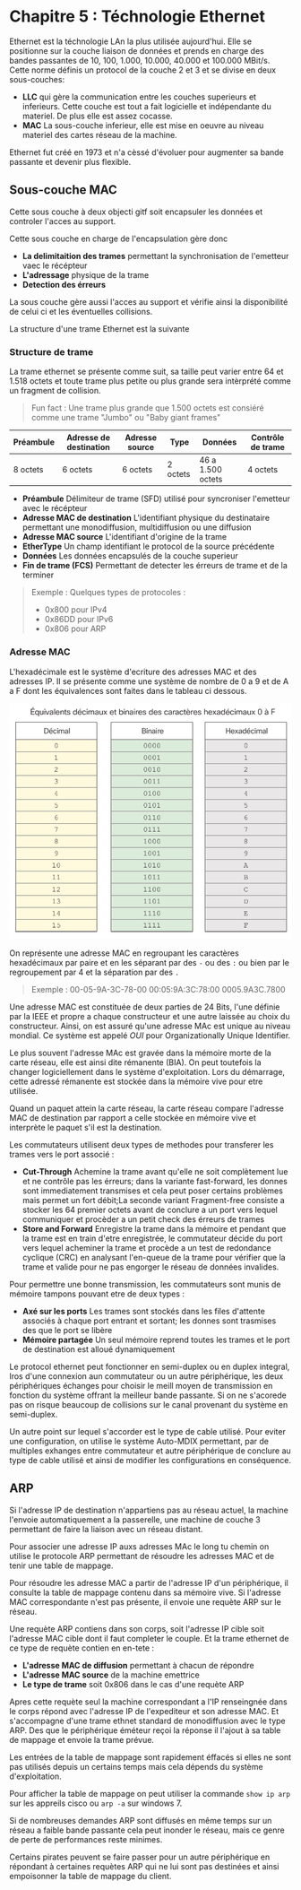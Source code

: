 # Chapitre 5 : Téchnologie Ethernet

Ethernet est la téchnologie LAn la plus utilisée aujourd'hui. Elle se positionne sur la couche liaison de données et prends en charge des bandes passantes de 10, 100, 1.000, 10.000, 40.000 et 100.000 MBit/s. Cette norme définis un protocol de la couche 2 et 3 et se divise en deux sous-couches:

* **LLC** qui gère la communication entre les couches superieurs et inferieurs. Cette couche est tout a fait logicielle et indépendante du materiel. De plus elle est assez cocasse.
* **MAC** La sous-couche inferieur, elle est mise en oeuvre au niveau materiel des cartes réseau de la machine.

Ethernet fut créé en 1973 et n'a cèssé d'évoluer pour augmenter sa bande passante et devenir plus flexible.

## Sous-couche MAC

Cette sous couche à deux objecti
gitf soit encapsuler les données et controler l'acces au support.

Cette sous couche en charge de l'encapsulation gère donc 

* **La delimitaition des trames** permettant la synchronisation de l'emetteur vaec le récépteur
* **L'adressage** physique de la trame
* **Detection des érreurs**

La sous couche gère aussi l'acces au support et vérifie ainsi la disponibilité de celui ci et les éventuelles collisions.

La structure d'une trame Ethernet est la suivante

### Structure de trame

La trame ethernet se présente comme suit, sa taille peut varier entre 64 et 1.518 octets et toute trame plus petite ou plus grande sera intèrprété comme un fragment de collision.

> Fun fact : Une trame plus grande que 1.500 octets est consiéré comme une trame "Jumbo" ou "Baby giant frames"

|Préambule|Adresse de destination|Adresse source|Type|Données|Contrôle de trame|
|---------|----------------------|--------------|----|-------|----------------|
|8 octets|6 octets|6 octets|2 octets|46 a 1.500 octets|4 octets|

* **Préambule** Délimiteur de trame (SFD) utilisé pour syncroniser l'emetteur avec le récépteur
* **Adresse MAC de destination** L'identifiant physique du destinataire permettant une monodiffusion, multidiffusion ou une diffusion
* **Adresse MAC source** L'identifiant d'origine de la trame
* **EtherType** Un champ identifiant le protocol de la source précédente
* **Données** Les données encapsulés de la couche superieur
* **Fin de trame (FCS)** Permettant de detecter les érreurs de trame et de la terminer

> Exemple : Quelques types de protocoles : 
> * 0x800 pour IPv4
> * 0x86DD pour IPv6
> * 0x806 pour ARP

### Adresse MAC

L'hexadécimale est le système d'ecriture des adresses MAC et des adresses IP. Il se présente comme une système de nombre de 0 a 9 et de A a F dont les équivalences sont faites dans le tableau ci dessous.

![Table d'equivalence hexadecimal](img/hexa.png)

On représente une adresse MAC en regroupant les caractères hexadécimaux par paire et en les séparant par des `-` ou des `:` ou bien par le regroupement par 4 et la séparation par des `.`

> Exemple :
> 00-05-9A-3C-78-00
> 00:05:9A:3C:78:00
> 0005.9A3C.7800

Une adresse MAC est constituée de deux parties de 24 Bits, l'une définie par la IEEE et propre a chaque constructeur et une autre laissée au choix du constructeur. Ainsi, on est assuré qu'une adresse MAc est unique au niveau mondial. Ce système est appelé *OUI* pour Organizationally Unique Identifier.

Le plus souvent l'adresse MAc est gravée dans la mémoire morte de la carte réseau, elle est ainsi dite rémanente (BIA). On peut toutefois la changer logiciellement dans le système d'exploitation. Lors du démarrage, cette adressé rémanente est stockée dans la mémoire vive pour etre utilisée.

Quand un paquet attein la carte réseau, la carte réseau compare l'adresse MAC de destination par rapport a celle stockée en mémoire vive et interprète le paquet s'il est la destination.

Les commutateurs utilisent deux types de methodes pour transferer les trames vers le port associé :

* **Cut-Through** Achemine la trame avant qu'elle ne soit complètement lue et ne contrôle pas les érreurs; dans la variante fast-forward, les donnes sont immediatement transmises et cela peut poser certains problèmes mais permet un fort débit;La seconde variant Fragment-free consiste a stocker les 64 premier octets avant de conclure a un port vers lequel communiquer et procèder a un petit check des érreurs de trames
* **Store and Forward** Enregistre la trame dans la mémoire et pendant que la trame est en train d'etre enregistrée, le commutateur décide du port vers lequel acheminer la trame et procède a un test de redondance cyclique (CRC) en analysant l'en-queue de la trame pour vérifier que la trame et valide pour ne pas engorger le réseau de données invalides.

Pour permettre une bonne transmission, les commutateurs sont munis de mémoire tampons pouvant etre de deux types :

* **Axé sur les ports** Les trames sont stockés dans les files d'attente associés à chaque port entrant et sortant; les donnes sont trasmises des que le port se libère
* **Mémoire partagée** Un seul mémoire reprend toutes les trames et le port de destination est alloué dynamiquement

Le protocol ethernet peut fonctionner en semi-duplex ou en duplex integral, lros d'une connexion aun commutateur ou un autre périphérique, les deux périphériques échanges pour choisir le meill moyen de transmission en fonction du système offrant la meilleur bande passante. Si on ne s'acorede pas on risque beaucoup de collisions sur le canal provenant du système en semi-duplex.

Un autre point sur lequel s'accorder est le type de cable utilisé. Pour eviter une configuration, on utilise le système Auto-MDIX permettant, par de multiples exhanges entre commutateur et autre périphérique de conclure au type de cable utilisé et ainsi de modifier les configurations en conséquence.

## ARP

Si l'adresse IP de destination n'appartiens pas au réseau actuel, la machine l'envoie automatiquement a la passerelle, une machine de couche 3 permettant de faire la liaison avec un réseau distant.

Pour associer une adresse IP auxs adresses MAc le long tu chemin on utilise le protocole ARP permettant de résoudre les adresses MAC et de tenir une table de mappage.

Pour résoudre les adresse MAC a partir de l'adresse IP d'un périphérique, il consulte la table de mappage contenu dans sa mémoire vive. Si l'adresse MAC correspondante n'est pas présente, il envoie une requète ARP sur le réseau.

Une requète ARP contiens dans son corps, soit l'adresse IP cible soit l'adresse MAC cible dont il faut completer le couple. Et la trame ethernet de ce type de requète contien en en-tete :

* **L'adresse MAC de diffusion** permettant à chacun de répondre
* **L'adresse MAC source** de la machine emettrice
* **Le type de trame** soit 0x806 dans le cas d'une requète ARP

Apres cette requète seul la machine correspondant a l'IP renseingnée dans le corps répond avec l'adresse IP de l'expediteur et son adresse MAC. Et s'accompagne d'une trame ethnet standard de monodiffusion avec le type ARP. Des que le périphérique éméteur reçoi la réponse il l'ajout à sa table de mappage et envoie la trame prévue.

Les entrées de la table de mappage sont rapidement éffacés si elles ne sont pas utilisés depuis un certains temps mais cela dépends du système d'exploitation.

Pour afficher la table de mappage on peut utiliser la commande `show ip arp` sur les appreils cisco ou `arp -a` sur windows 7.

Si de nombreuses demandes ARP sont diffusés en même temps sur un réseau a faible bande passante cela peut inonder le réseau, mais ce genre de perte de performances reste minimes.

Certains pirates peuvent se faire passer pour un autre périphérique en répondant à certaines requètes ARP qui ne lui sont pas destinées et ainsi empoisonner la table de mappage du client.